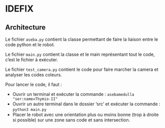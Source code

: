 # IDEFIX


## Architecture
Le fichier `aseba.py` contient la classe permettant de faire la liaison entre le code python et le robot.

Le fichier `main.py` contient la classe et le main représentant tout le code, c’est le fichier à exécuter.

Le fichier `test_camera.py` contient le code pour faire marcher la camera et analyser les codes coleurs.


Pour lancer le code, il faut :
- Ouvrir un terminal et exécuter la commande : `asebamedulla "ser:name=Thymio-II"`
- Ouvrir un autre terminal dans le dossier ‘src’ et exécuter la commande : `python3 main.py`
- Placer le robot avec une orientation plus ou moins bonne (trop à droite si possible) sur une
zone sans code et sans intersection.
